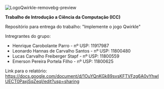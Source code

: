 ![LogoQwirkle-removebg-preview](https://user-images.githubusercontent.com/62681897/118050822-63ed7d80-b356-11eb-9d2d-06220a3bf929.png)

**Trabalho de Introdução a Ciência da Computação (ICC)**

Repositório para entrega do trabalho: "Implemente o jogo Qwirkle"

Intregrantes do grupo:

- Henrique Carobolante Parro - nº USP: 11917987
- Leonardo Hannas de Carvalho Santos  - nº USP: 11800480
- Lucas Carvalho Freiberger Stapf - nº USP: 11800559
- Emerson Pereira Portela Filho - nº USP: 11800625

Link para o relatório: https://docs.google.com/document/d/1OuYQnKGk89svsKFTVFzg6A0vYhwIUECT0PaxjSqZeqI/edit?usp=sharing
